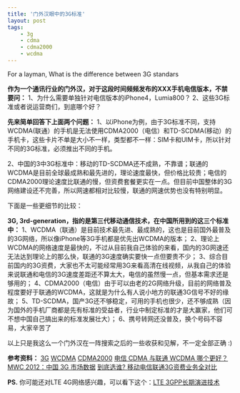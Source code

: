```yaml
---
title: '门外汉眼中的3G标准'
layout: post
tags:
    - 3g
    - cdma
    - cdma2000
    - wcdma
---
```


For a layman, What is the difference between 3G standars

**作为一个通讯行业的门外汉，对于这段时间频频发布的XXX手机电信版本，不禁要问：**
1、为什么需要单独针对电信版本的iPhone4，Lumia800？
2、这些3G标准或者说运营商们，到底哪个好？

**先来简单回答下上面两个问题：**
1、以iPhone为例，由于3G标准不同，支持WCDMA(联通）的手机是无法使用CDMA2000（电信）和TD-SCDMA(移动）的手机卡，这些卡片不单是大小不一样，类型都不一样：SIM卡和UIM卡，所以针对不同的3G标准，必须推出不同的手机。

2、中国的3中3G标准中：移动的TD-SCDMA还不成熟，不靠谱；联通的WCDMA是目前全球最成熟和最先进的，理论速度最快，但价格比较贵；电信的CDMA2000理论速度比联通的慢，但资费套餐更实在一点。但目前中国整体的3G网络建设还不完善，所以网速都相对比较慢，联通的网速优势也没有特别明显。

下面是一些更细节的比较：

**3G, 3rd-generation，指的是第三代移动通信技术，在中国所用到的这三个标准中：**
1、WCDMA（联通）是目前技术最先进、最成熟的，这也是目前国外最普及的3G网络，所以像iPhone等3G手机都是优先出WCDMA的版本；
2、理论上WCDMA的网络速度是最快的，不过从目前我自己体验的来看，国内的3G网速还无法达到理论上的那么快，联通的3G速度确实要快一点但要贵不少；
3、综合目前国内的3G资费，大家也不太可能经常用3G来看高清在线视频，从我自己的体验来说联通和电信的3G速度差距还不算太大，电信的虽然慢一点，但基本需求还是够用的；
4、CDMA2000（电信）由于可以由老的2G网络升级，目前的网络普及程度要好于联通的WCDMA，这就是为什么有人说小地方的联通3G信号不好的缘故；
5、TD-SCDMA，国产3G还不够稳定，可用的手机也很少，还不够成熟（因为国外的手机厂商都是先有标准的受益者，行业中制定标准的才是大赢家，他们可不想中国自己搞出来的标准发展壮大）；
6、携号转网还没普及，换个号码不容易，大家辛苦了

以上只是我这么一个门外汉在一阵搜索之后的一些收获和见解，不一定全部正确 :)

**参考资料：**
[3G](http://zh.wikipedia.org/wiki/3G)
[WCDMA](http://zh.wikipedia.org/wiki/WCDMA)
[CDMA2000](http://zh.wikipedia.org/wiki/CDMA2000)
[电信 CDMA 与联通 WCDMA 哪个更好？](http://www.zhihu.com/question/19936601)
[MWC 2012：中国 3G 市场数据](http://www.ifanr.com/75417)
[到底选谁? 移动电信联通3G资费业务全对比](http://tech.163.com/mobile/09/0512/07/593LH74J00112K8D.html)

**PS.**
你可能还对LTE 4G网络感兴趣，可以看下这个：[LTE 3GPP长期演进技术](http://zh.wikipedia.org/wiki/3GPP%E9%95%B7%E6%9C%9F%E6%BC%94%E9%80%B2%E6%8A%80%E8%A1%93)
